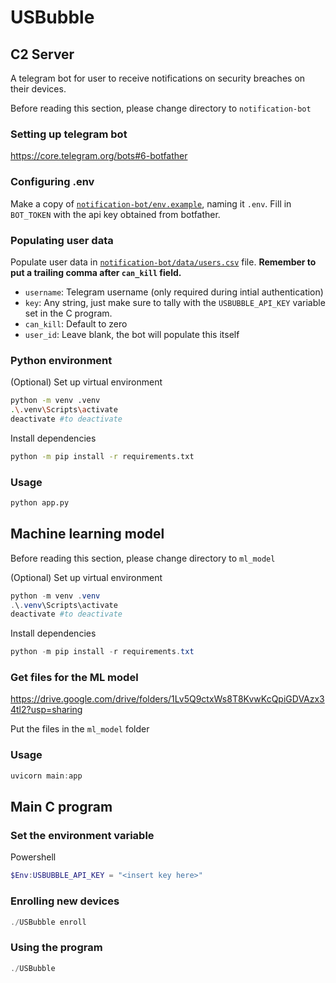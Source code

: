 # USBubble

## C2 Server
A telegram bot for user to receive notifications on security breaches on their devices.

Before reading this section, please change directory to `notification-bot`

### Setting up telegram bot

https://core.telegram.org/bots#6-botfather

### Configuring .env

Make a copy of [`notification-bot/env.example`](notification-bot/env.example), naming it `.env`. Fill in `BOT_TOKEN` with the api key obtained from botfather.

### Populating user data

Populate user data in [`notification-bot/data/users.csv`](notification-bot/data/users.csv) file. **Remember to put a trailing comma after `can_kill` field.**

- `username`: Telegram username (only required during intial authentication)
- `key`: Any string, just make sure to tally with the `USBUBBLE_API_KEY` variable set in the C program.
- `can_kill`: Default to zero
- `user_id`: Leave blank, the bot will populate this itself

### Python environment

(Optional) Set up virtual environment

```bash
python -m venv .venv
.\.venv\Scripts\activate
deactivate #to deactivate
```

Install dependencies

```bash
python -m pip install -r requirements.txt
```

### Usage

```bash
python app.py
```

## Machine learning model
Before reading this section, please change directory to `ml_model`

(Optional) Set up virtual environment

```powershell
python -m venv .venv
.\.venv\Scripts\activate
deactivate #to deactivate
```

Install dependencies

```powershell
python -m pip install -r requirements.txt
```

### Get files for the ML model
https://drive.google.com/drive/folders/1Lv5Q9ctxWs8T8KvwKcQpiGDVAzx34tl2?usp=sharing

Put the files in the `ml_model` folder

### Usage

```powershell
uvicorn main:app
```


## Main C program
### Set the environment variable
Powershell
```powershell
$Env:USBUBBLE_API_KEY = "<insert key here>"
```

### Enrolling new devices
```powershell
./USBubble enroll
```

### Using the program
```powershell
./USBubble
```
